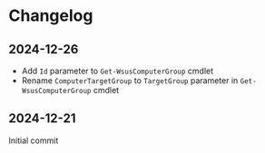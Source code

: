 # Changelog

## 2024-12-26

- Add `Id` parameter to `Get-WsusComputerGroup` cmdlet
- Rename `ComputerTargetGroup` to `TargetGroup` parameter in `Get-WsusComputerGroup` cmdlet

## 2024-12-21

Initial commit
